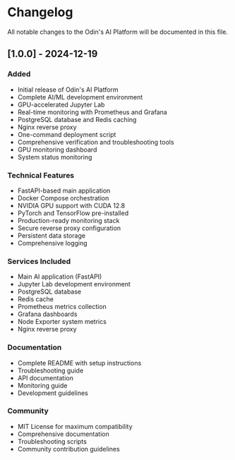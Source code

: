 # Changelog

All notable changes to the Odin's AI Platform will be documented in this file.

## [1.0.0] - 2024-12-19

### Added
- Initial release of Odin's AI Platform
- Complete AI/ML development environment
- GPU-accelerated Jupyter Lab
- Real-time monitoring with Prometheus and Grafana
- PostgreSQL database and Redis caching
- Nginx reverse proxy
- One-command deployment script
- Comprehensive verification and troubleshooting tools
- GPU monitoring dashboard
- System status monitoring

### Technical Features
- FastAPI-based main application
- Docker Compose orchestration
- NVIDIA GPU support with CUDA 12.8
- PyTorch and TensorFlow pre-installed
- Production-ready monitoring stack
- Secure reverse proxy configuration
- Persistent data storage
- Comprehensive logging

### Services Included
- Main AI application (FastAPI)
- Jupyter Lab development environment
- PostgreSQL database
- Redis cache
- Prometheus metrics collection
- Grafana dashboards
- Node Exporter system metrics
- Nginx reverse proxy

### Documentation
- Complete README with setup instructions
- Troubleshooting guide
- API documentation
- Monitoring guide
- Development guidelines

### Community
- MIT License for maximum compatibility
- Comprehensive documentation
- Troubleshooting scripts
- Community contribution guidelines
